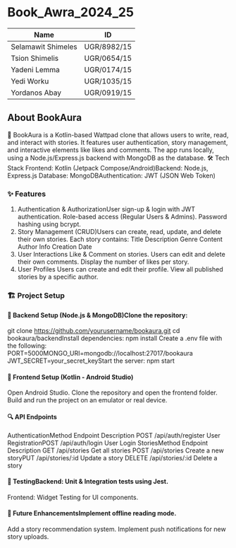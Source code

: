 # Book_Awra_2024_25


 Name             |      ID
----------------- | -------------
Selamawit Shimeles| UGR/8982/15
Tsion Shimelis    | UGR/0654/15
Yadeni Lemma      | UGR/0174/15
Yedi Worku        | UGR/1035/15
Yordanos Abay     | UGR/0919/15

## About BookAura

📖 BookAura is a Kotlin-based Wattpad clone that allows users to write, read, and interact with stories. It features user authentication, story management, and interactive elements like likes and comments. The app runs locally, using a Node.js/Express.js backend with MongoDB as the database.
🛠️ Tech Stack
Frontend: Kotlin (Jetpack Compose/Android)Backend: Node.js, Express.js
Database: MongoDBAuthentication: JWT (JSON Web Token)
### ✨ Features
1. Authentication & AuthorizationUser sign-up & login with JWT authentication.
Role-based access (Regular Users & Admins).
Password hashing using bcrypt.
2. Story Management (CRUD)Users can create, read, update, and delete their own stories.
Each story contains:
Title
Description
Genre
Content
Author Info
Creation Date
3. User Interactions
Like & Comment on stories.
Users can edit and delete their own comments.
Display the number of likes per story.
4. User Profiles
Users can create and edit their profile.
View all published stories by a specific author.
### 🏗️ Project Setup
#### 📌 Backend Setup (Node.js & MongoDB)Clone the repository:
git clone https://github.com/yourusername/bookaura.git
cd bookaura/backendInstall dependencies:
npm install
Create a .env file with the following:
PORT=5000MONGO_URI=mongodb://localhost:27017/bookaura
JWT_SECRET=your_secret_keyStart the server:
npm start
#### 📌 Frontend Setup (Kotlin - Android Studio)
Open Android Studio.
Clone the repository and open the frontend folder.
Build and run the project on an emulator or real device.
#### 🔍 API Endpoints
AuthenticationMethod Endpoint Description
POST /api/auth/register User RegistrationPOST /api/auth/login User Login
StoriesMethod Endpoint Description
GET /api/stories Get all stories
POST /api/stories Create a new storyPUT /api/stories/:id Update a story
DELETE /api/stories/:id Delete a story
#### 🧪 TestingBackend: Unit & Integration tests using Jest.
Frontend: Widget Testing for UI components.
#### 🚀 Future EnhancementsImplement offline reading mode.
Add a story recommendation system.
Implement push notifications for new story uploads.
